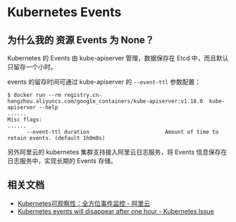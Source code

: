# Kubernetes Events


## 为什么我的 资源 Events 为 None？

Kubernetes 的 Events 由 kube-apiserver 管理，数据保存在 Etcd 中，而且默认只留存一个小时。

events 的留存时间可通过 kube-apiserver 的 `--event-ttl` 参数配置：

```shell
$ docker run --rm registry.cn-hangzhou.aliyuncs.com/google_containers/kube-apiserver:v1.18.0  kube-apiserver --help
......
Misc flags:
......
      --event-ttl duration                        Amount of time to retain events. (default 1h0m0s)
```

另外阿里云的 kubernetes 集群支持接入阿里云日志服务，将 Events 信息保存在日志服务中，实现长期的 Events 存储。

## 相关文档

- [Kubernetes可观察性：全方位事件监控 - 阿里云](https://developer.aliyun.com/article/745567)
- [Kubernetes events will disappear after one hour - Kubernetes Issue](https://github.com/kubernetes/kubernetes/issues/52521)
